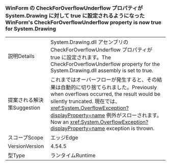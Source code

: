### <a name="winforms-checkforoverflowunderflow-property-is-now-true-for-systemdrawing"></a><span data-ttu-id="a473f-101">WinForm の CheckForOverflowUnderflow プロパティが System.Drawing に対して true に設定されるようになった</span><span class="sxs-lookup"><span data-stu-id="a473f-101">WinForm's CheckForOverflowUnderflow property is now true for System.Drawing</span></span>

|   |   |
|---|---|
|<span data-ttu-id="a473f-102">説明</span><span class="sxs-lookup"><span data-stu-id="a473f-102">Details</span></span>|<span data-ttu-id="a473f-103">System.Drawing.dll アセンブリの CheckForOverflowUnderflow プロパティが true に設定されます。</span><span class="sxs-lookup"><span data-stu-id="a473f-103">The CheckForOverflowUnderflow property for the System.Drawing.dll assembly is set to true.</span></span>|
|<span data-ttu-id="a473f-104">提案される解決策</span><span class="sxs-lookup"><span data-stu-id="a473f-104">Suggestion</span></span>|<span data-ttu-id="a473f-105">これまではオーバーフローが発生すると、その結果は自動的に切り捨てられました。</span><span class="sxs-lookup"><span data-stu-id="a473f-105">Previously when overflows occurred, the result would be silently truncated.</span></span> <span data-ttu-id="a473f-106">現在では、<xref:System.OverflowException?displayProperty=name> 例外がスローされます。</span><span class="sxs-lookup"><span data-stu-id="a473f-106">Now an <xref:System.OverflowException?displayProperty=name> exception is thrown.</span></span>|
|<span data-ttu-id="a473f-107">スコープ</span><span class="sxs-lookup"><span data-stu-id="a473f-107">Scope</span></span>|<span data-ttu-id="a473f-108">エッジ</span><span class="sxs-lookup"><span data-stu-id="a473f-108">Edge</span></span>|
|<span data-ttu-id="a473f-109">Version</span><span class="sxs-lookup"><span data-stu-id="a473f-109">Version</span></span>|<span data-ttu-id="a473f-110">4.5</span><span class="sxs-lookup"><span data-stu-id="a473f-110">4.5</span></span>|
|<span data-ttu-id="a473f-111">型</span><span class="sxs-lookup"><span data-stu-id="a473f-111">Type</span></span>|<span data-ttu-id="a473f-112">ランタイム</span><span class="sxs-lookup"><span data-stu-id="a473f-112">Runtime</span></span>|


